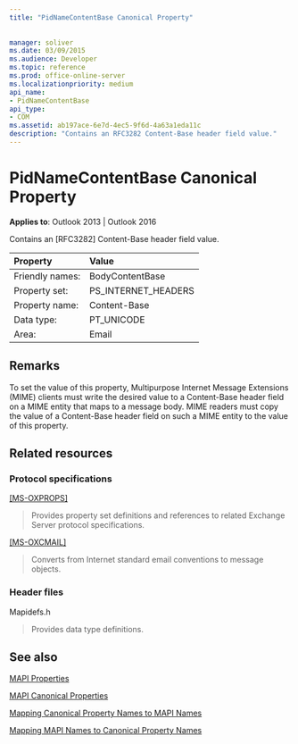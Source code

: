```yaml
---
title: "PidNameContentBase Canonical Property"
 
 
manager: soliver
ms.date: 03/09/2015
ms.audience: Developer
ms.topic: reference
ms.prod: office-online-server
ms.localizationpriority: medium
api_name:
- PidNameContentBase
api_type:
- COM
ms.assetid: ab197ace-6e7d-4ec5-9f6d-4a63a1eda11c
description: "Contains an RFC3282 Content-Base header field value."
---
```


# PidNameContentBase Canonical Property

  
  
**Applies to**: Outlook 2013 | Outlook 2016 
  
Contains an [RFC3282] Content-Base header field value.
  
|Property |Value |
|:-----|:-----|
|Friendly names:  <br/> |BodyContentBase  <br/> |
|Property set:  <br/> |PS_INTERNET_HEADERS  <br/> |
|Property name:  <br/> |Content-Base  <br/> |
|Data type:  <br/> |PT_UNICODE  <br/> |
|Area:  <br/> |Email  <br/> |
   
## Remarks

To set the value of this property, Multipurpose Internet Message Extensions (MIME) clients must write the desired value to a Content-Base header field on a MIME entity that maps to a message body. MIME readers must copy the value of a Content-Base header field on such a MIME entity to the value of this property.
  
## Related resources

### Protocol specifications

[[MS-OXPROPS]](https://msdn.microsoft.com/library/f6ab1613-aefe-447d-a49c-18217230b148%28Office.15%29.aspx)
  
> Provides property set definitions and references to related Exchange Server protocol specifications.
    
[[MS-OXCMAIL]](https://msdn.microsoft.com/library/b60d48db-183f-4bf5-a908-f584e62cb2d4%28Office.15%29.aspx)
  
> Converts from Internet standard email conventions to message objects.
    
### Header files

Mapidefs.h
  
> Provides data type definitions.
    
## See also



[MAPI Properties](mapi-properties.md)
  
[MAPI Canonical Properties](mapi-canonical-properties.md)
  
[Mapping Canonical Property Names to MAPI Names](mapping-canonical-property-names-to-mapi-names.md)
  
[Mapping MAPI Names to Canonical Property Names](mapping-mapi-names-to-canonical-property-names.md)

